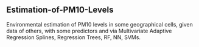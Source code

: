 ## Estimation-of-PM10-Levels

Environmental estimation of PM10 levels in some geographical cells, given data of others, with some predictors and via Multivariate Adaptive Regression Splines, Regression Trees, RF, NN, SVMs.
